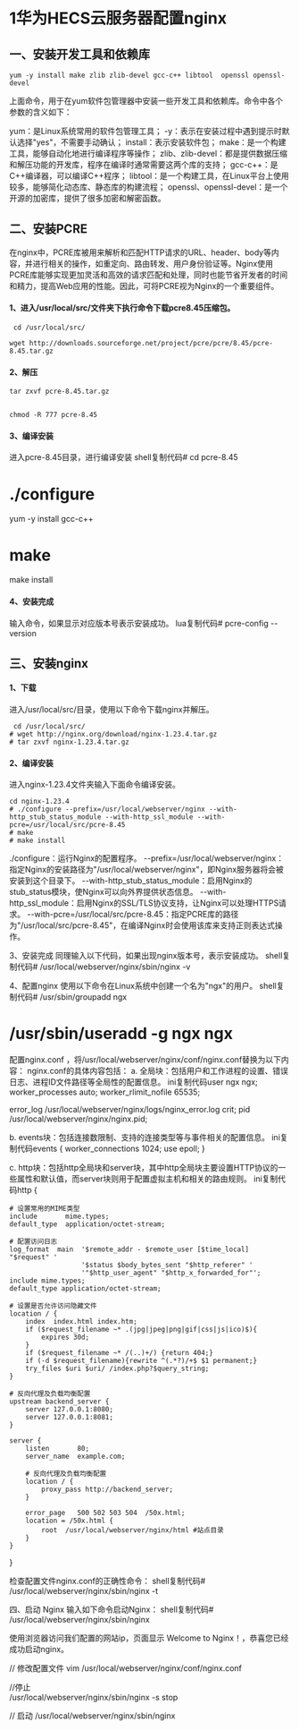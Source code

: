 
# 1华为HECS云服务器配置nginx

## 一、安装开发工具和依赖库

```shell
yum -y install make zlib zlib-devel gcc-c++ libtool  openssl openssl-devel
```
上面命令，用于在yum软件包管理器中安装一些开发工具和依赖库。命令中各个参数的含义如下：

yum：是Linux系统常用的软件包管理工具；
-y：表示在安装过程中遇到提示时默认选择"yes"，不需要手动确认；
install：表示安装软件包；
make：是一个构建工具，能够自动化地进行编译程序等操作；
zlib、zlib-devel：都是提供数据压缩和解压功能的开发库，程序在编译时通常需要这两个库的支持；
gcc-c++：是C++编译器，可以编译C++程序；
libtool：是一个构建工具，在Linux平台上使用较多，能够简化动态库、静态库的构建流程；
openssl、openssl-devel：是一个开源的加密库，提供了很多加密和解密函数。


## 二、安装PCRE
在nginx中，PCRE库被用来解析和匹配HTTP请求的URL、header、body等内容，并进行相关的操作，如重定向、路由转发、用户身份验证等。Nginx使用PCRE库能够实现更加灵活和高效的请求匹配和处理，同时也能节省开发者的时间和精力，提高Web应用的性能。因此，可将PCRE视为Nginx的一个重要组件。

#### 1、进入/usr/local/src/文件夹下执行命令下载pcre8.45压缩包。
```shell
 cd /usr/local/src/

wget http://downloads.sourceforge.net/project/pcre/pcre/8.45/pcre-8.45.tar.gz
```

#### 2、解压
```shell
tar zxvf pcre-8.45.tar.gz


chmod -R 777 pcre-8.45
```


#### 3、编译安装
进入pcre-8.45目录，进行编译安装
shell复制代码#
 cd pcre-8.45
# ./configure
yum -y install gcc-c++
# make 

 make install

#### 4、安装完成
输入命令，如果显示对应版本号表示安装成功。
lua复制代码# pcre-config --version





## 三、安装nginx
#### 1、下载
进入/usr/local/src/目录，使用以下命令下载nginx并解压。
```shell
 cd /usr/local/src/
# wget http://nginx.org/download/nginx-1.23.4.tar.gz
# tar zxvf nginx-1.23.4.tar.gz
```

#### 2、编译安装
进入nginx-1.23.4文件夹输入下面命令编译安装。

```shell
cd nginx-1.23.4
# ./configure --prefix=/usr/local/webserver/nginx --with-http_stub_status_module --with-http_ssl_module --with-pcre=/usr/local/src/pcre-8.45
# make
# make install
```

./configure：运行Nginx的配置程序。
--prefix=/usr/local/webserver/nginx：指定Nginx的安装路径为"/usr/local/webserver/nginx"，即Nginx服务器将会被安装到这个目录下。
--with-http_stub_status_module：启用Nginx的stub_status模块，使Nginx可以向外界提供状态信息。
--with-http_ssl_module：启用Nginx的SSL/TLS协议支持，让Nginx可以处理HTTPS请求。
--with-pcre=/usr/local/src/pcre-8.45：指定PCRE库的路径为"/usr/local/src/pcre-8.45"，在编译Nginx时会使用该库来支持正则表达式操作。

3、安装完成
同理输入以下代码，如果出现nginx版本号，表示安装成功。
shell复制代码# /usr/local/webserver/nginx/sbin/nginx -v

4、配置nginx
使用以下命令在Linux系统中创建一个名为"ngx"的用户。
shell复制代码# /usr/sbin/groupadd ngx 
# /usr/sbin/useradd -g ngx ngx

配置nginx.conf ，将/usr/local/webserver/nginx/conf/nginx.conf替换为以下内容：
nginx.conf的具体内容包括：
a.  全局块：包括用户和工作进程的设置、错误日志、进程ID文件路径等全局性的配置信息。
ini复制代码user  ngx ngx;
worker_processes  auto;
worker_rlimit_nofile 65535;

error_log /usr/local/webserver/nginx/logs/nginx_error.log crit;
pid /usr/local/webserver/nginx/nginx.pid;

b.  events块：包括连接数限制、支持的连接类型等与事件相关的配置信息。
ini复制代码events {
    worker_connections  1024;
    use epoll;
}

c.  http块：包括http全局块和server块，其中http全局块主要设置HTTP协议的一些属性和默认值，而server块则用于配置虚拟主机和相关的路由规则。
ini复制代码http {

    # 设置常用的MIME类型
    include       mime.types;
    default_type  application/octet-stream;

    # 配置访问日志
    log_format  main  '$remote_addr - $remote_user [$time_local] "$request" '
                      '$status $body_bytes_sent "$http_referer" '
                      '"$http_user_agent" "$http_x_forwarded_for"';
    include mime.types;
    default_type application/octet-stream;

    # 设置是否允许访问隐藏文件
    location / {
        index  index.html index.htm;
        if ($request_filename ~* .(jpg|jpeg|png|gif|css|js|ico)$){
            expires 30d;
        }
        if ($request_filename ~* /(..)+/) {return 404;}
        if (-d $request_filename){rewrite ^(.*?)/+$ $1 permanent;}
        try_files $uri $uri/ /index.php?$query_string;
    }

    # 反向代理及负载均衡配置
    upstream backend_server {
        server 127.0.0.1:8080;
        server 127.0.0.1:8081;
    }

    server {
        listen       80;
        server_name  example.com;

        # 反向代理及负载均衡配置
        location / {
            proxy_pass http://backend_server;
        }

        error_page   500 502 503 504  /50x.html;
        location = /50x.html {
            root  /usr/local/webserver/nginx/html #站点目录
        }
    }
}

检查配置文件nginx.conf的正确性命令：
shell复制代码# /usr/local/webserver/nginx/sbin/nginx -t

四、启动 Nginx
输入如下命令启动Nginx：
shell复制代码# /usr/local/webserver/nginx/sbin/nginx

使用浏览器访问我们配置的网站ip，页面显示 Welcome to Nginx！，恭喜您已经成功启动nginx。







// 修改配置文件
vim /usr/local/webserver/nginx/conf/nginx.conf

//停止      
/usr/local/webserver/nginx/sbin/nginx -s stop

// 启动
/usr/local/webserver/nginx/sbin/nginx  
